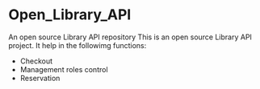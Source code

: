 # Open_Library_API
An open source Library API repository
This is an open source Library API project. It help in the followimg functions:
- Checkout
- Management roles control
- Reservation
